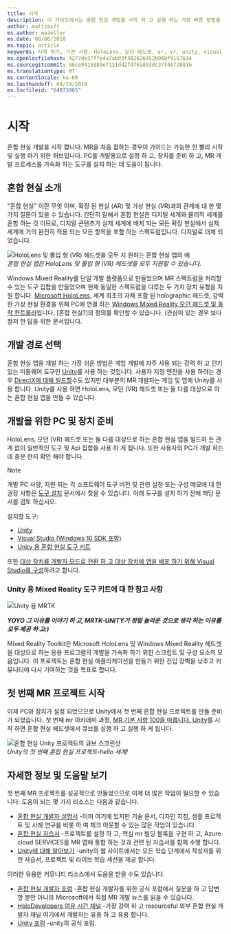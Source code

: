 ```yaml
---
title: 시작
description: 이 가이드에서는 혼합 현실 개발을 시작 하 고 실행 하는 가장 빠른 방법을 간략하게 설명 합니다.
author: mattzmsft
ms.author: mazeller
ms.date: 08/06/2018
ms.topic: article
keywords: 시작 하기, 기본 사항, HoloLens, 모던 헤드셋, ar, vr, unity, visual studio, 빠른 시작, 방법
ms.openlocfilehash: 4277de37ffe4a7ab03f382626452b96bf9157634
ms.sourcegitcommit: 90ce9415889e7121dd2fd76a893dc3734672881b
ms.translationtype: MT
ms.contentlocale: ko-KR
ms.lasthandoff: 04/29/2019
ms.locfileid: "64873965"
---
```

# <a name="get-started"></a>시작

혼합 현실 개발을 시작 합니다. MR을 처음 접하는 경우이 가이드는 가능한 한 빨리 시작 및 실행 하기 위한 허브입니다. PC를 개발용으로 설정 하 고, 장치를 준비 하 고, MR 개발 프로세스를 가속화 하는 도구를 설치 하는 데 도움이 됩니다. 

## <a name="intro-to-mixed-reality"></a>혼합 현실 소개

"혼합 현실" 이란 무엇 이며, 확장 된 현실 (AR) 및 가상 현실 (VR)과의 관계에 대 한 몇 가지 질문이 있을 수 있습니다. 간단히 말해서 혼합 현실은 디지털 세계와 물리적 세계를 혼합 하는 것 이므로, 디지털 콘텐츠가 실제 세계에 배치 되는 모든 확장 현실에서 실제 세계에 거의 완전히 적용 되는 모든 항목을 포함 하는 스펙트럼입니다. 디지털로 대체 되었습니다. 

![HoloLens 및 몰입 형 (VR) 헤드셋을 모두 지 원하는 혼합 현실 앱의 예](images/mr-island.png)<br>
*혼합 현실 앱은 HoloLens 및 몰입 형 (VR) 헤드셋을 모두 지원할 수 있습니다.*

Windows Mixed Reality를 단일 개발 플랫폼으로 만들었으며 MR 스펙트럼을 처리할 수 있는 도구 집합을 만들었으며 현재 동일한 스펙트럼을 다루는 두 가지 장치 유형을 지원 합니다. [Microsoft HoloLens](https://www.microsoft.com/hololens), 세계 최초의 자체 포함 된 holographic 헤드셋, 강력한 가상 현실 환경을 위해 PC에 연결 하는 [Windows Mixed Reality 모던 헤드셋 및 동작 컨트롤러](https://www.microsoft.com/windows/windows-mixed-reality)입니다. [혼합 현실?]의 정의를 확인할 수 있습니다. (관심이 있는 경우 보다 철저 한 답을 위한 문서입니다.

## <a name="choose-your-development-path"></a>개발 경로 선택

혼합 현실 앱을 개발 하는 가장 쉬운 방법은 게임 개발에 자주 사용 되는 강력 하 고 인기 있는 미들웨어 도구인 [Unity](https://unity3d.com)를 사용 하는 것입니다. 사용자 지정 엔진을 사용 하려는 경우 [DirectX에 대해 빌드할](directx-development-overview.md)수도 있지만 대부분의 MR 개발자는 게임 및 앱에 Unity를 사용 합니다. Unity를 사용 하면 HoloLens, 모던 (VR) 헤드셋 또는 둘 다를 대상으로 하는 혼합 현실 앱을 만들 수 있습니다.

## <a name="prepare-your-pc-and-devices-for-development"></a>개발을 위한 PC 및 장치 준비

HoloLens, 모던 (VR) 헤드셋 또는 둘 다를 대상으로 하는 혼합 현실 앱을 빌드하 든 관계 없이 일반적인 도구 및 Api 집합을 사용 하 게 됩니다. 또한 사용자의 PC가 개발 하는 데 충분 한지 확인 해야 합니다. 

>[!NOTE]
>개발 PC 사양, 지원 되는 각 소프트웨어 도구 버전 및 관련 설정 또는 구성 메모에 대 한 권장 사항은 [도구 설치](install-the-tools.md) 문서에서 찾을 수 있습니다. 아래 도구를 설치 하기 전에 해당 문서를 검토 하십시오.

설치할 도구:
* [Unity](https://store.unity.com/download)
* [Visual Studio (Windows 10 SDK 포함)](https://developer.microsoft.com/windows/downloads)
* [Unity 용 혼합 현실 도구 키트](https://github.com/Microsoft/MixedRealityToolkit-Unity/blob/htk_release/GettingStarted.md)

또한 [대상 장치를 개발자 모드로 전환 하 고 대상 장치에 앱을 배포 하기 위해 Visual Studio를 구성](using-visual-studio.md)하려고 합니다.

### <a name="a-note-about-the-mixed-reality-toolkit-for-unity"></a>Unity 용 Mixed Reality 도구 키트에 대 한 참고 사항

![Unity 용 MRTK](images/mrtkandunity.png)<br>

***YOYO 그 이유를 이야기 하 고, MRTK-UNITY가 정말 놀라운 것으로 생각 하는 이유를 모두 제공 하 고:)***

Mixed Reality Toolkit은 Microsoft HoloLens 및 Windows Mixed Reality 헤드셋을 대상으로 하는 응용 프로그램의 개발을 가속화 하기 위한 스크립트 및 구성 요소의 모음입니다. 이 프로젝트는 혼합 현실 애플리케이션을 만들기 위한 진입 장벽을 낮추고 커뮤니티에 다시 기여하는 것을 목표로 합니다.

## <a name="start-your-first-mr-project"></a>첫 번째 MR 프로젝트 시작

이제 PC와 장치가 설정 되었으므로 Unity에서 첫 번째 혼합 현실 프로젝트를 만들 준비가 되었습니다. 첫 번째 mr 아카데미 과정, [MR 기본 사항 100을 따릅니다. Unity](holograms-100.md)를 시작 하면 혼합 현실 헤드셋에서 큐브를 실행 하 고 실행 하 게 됩니다.

![혼합 현실 Unity 프로젝트의 큐브 스크린샷](images/mr-cube.PNG)<br>
*Unity의 첫 번째 혼합 현실 프로젝트-hello 세계!*

## <a name="learn-more-and-get-help"></a>자세한 정보 및 도움말 보기

첫 번째 MR 프로젝트를 성공적으로 만들었으므로 이제 더 많은 작업이 필요할 수 있습니다. 도움이 되는 몇 가지 리소스는 다음과 같습니다.
* [혼합 현실 개발자 설명서](mixed-reality.md) -이미 여기에 있지만 기술 문서, 디자인 지침, 샘플 프로젝트 및 사례 연구를 비롯 하 여 체크 아웃할 수 있는 많은 작업이 있습니다.
* [혼합 현실 자습서](tutorials.md) -프로젝트를 설정 하 고, 핵심 mr 빌딩 블록을 구현 하 고, Azure cloud SERVICES를 MR 앱에 통합 하는 것과 관련 된 자습서를 함께 수행 합니다.
* [Unity에 대해 알아보기](https://unity3d.com/learn) -unity의 웹 사이트에서는 모든 학습 단계에서 작성자를 위한 자습서, 프로젝트 및 라이브 학습 세션을 제공 합니다.

이러한 유용한 커뮤니티 리소스에서 도움을 받을 수도 있습니다.
* [혼합 현실 개발자 포럼](https://forums.hololens.com/) -혼합 현실 개발자를 위한 공식 포럼에서 질문을 하 고 답변할 뿐만 아니라 Microsoft에서 직접 MR 개발 뉴스를 읽을 수 있습니다.
* [HoloDevelopers 여유 시간 채널](https://holodevelopersslack.azurewebsites.net/) -가장 강력 하 고 resourceful 외부 혼합 현실 개발자 채널 여기에서 개발자는 유용 하 고 유용 합니다.
* [Unity 포럼](https://forum.unity3d.com/) -unity의 공식 포럼.
